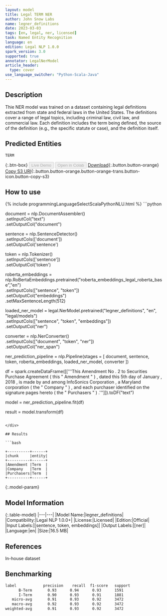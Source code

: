```yaml
---
layout: model
title: Legal TERM NER
author: John Snow Labs
name: legner_definitions
date: 2023-03-03
tags: [en, legal, ner, licensed]
task: Named Entity Recognition
language: en
edition: Legal NLP 1.0.0
spark_version: 3.0
supported: true
annotator: LegalNerModel
article_header:
  type: cover
use_language_switcher: "Python-Scala-Java"
---
```


## Description

Thie NER model was trained on a dataset containing legal definitions extracted from state and federal laws in the United States. The definitions cover a range of legal topics, including criminal law, civil law, and commercial law. Each definition includes the term being defined, the source of the definition (e.g., the specific statute or case), and the definition itself.

## Predicted Entities

`TERM`

{:.btn-box}
<button class="button button-orange" disabled>Live Demo</button>
<button class="button button-orange" disabled>Open in Colab</button>
[Download](https://s3.amazonaws.com/auxdata.johnsnowlabs.com/legal/models/legner_definitions_en_1.0.0_3.0_1677844760707.zip){:.button.button-orange}
[Copy S3 URI](s3://auxdata.johnsnowlabs.com/legal/models/legner_definitions_en_1.0.0_3.0_1677844760707.zip){:.button.button-orange.button-orange-trans.button-icon.button-copy-s3}

## How to use



<div class="tabs-box" markdown="1">
{% include programmingLanguageSelectScalaPythonNLU.html %}
```python
 
document = nlp.DocumentAssembler()\
    .setInputCol("text")\
    .setOutputCol("document")

sentence = nlp.SentenceDetector()\
    .setInputCols(['document'])\
    .setOutputCol('sentence')

token = nlp.Tokenizer()\
    .setInputCols(['sentence'])\
    .setOutputCol('token')

roberta_embeddings = nlp.RoBertaEmbeddings.pretrained("roberta_embeddings_legal_roberta_base","en") \
    .setInputCols(["sentence", "token"]) \
    .setOutputCol("embeddings") \
    .setMaxSentenceLength(512)
  
loaded_ner_model = legal.NerModel.pretrained("legner_definitions", "en", "legal/models")\
    .setInputCols(["sentence", "token", "embeddings"])\
    .setOutputCol("ner")

converter = nlp.NerConverter()\
    .setInputCols(["document", "token", "ner"])\
    .setOutputCol("ner_span")

ner_prediction_pipeline = nlp.Pipeline(stages = [
                                            document,
                                            sentence,
                                            token,
                                            roberta_embeddings,
                                            loaded_ner_model,
                                            converter
                                            ])

df = spark.createDataFrame([['''This Amendment No . 2 to Securities Purchase Agreement ( this " Amendment " ) , dated this 5th day of January , 2018 , is made by and among InfoSonics Corporation , a Maryland corporation ( the " Company " ) , and each purchaser identified on the signature pages hereto ( the " Purchasers " ) .''']]).toDF("text")

model = ner_prediction_pipeline.fit(df)

result = model.transform(df)
```

</div>

## Results

```bash

+----------+------+
|chunk     |entity|
+----------+------+
|Amendment |Term  |
|Company   |Term  |
|Purchasers|Term  |
+----------+------+

```

{:.model-param}
## Model Information

{:.table-model}
|---|---|
|Model Name:|legner_definitions|
|Compatibility:|Legal NLP 1.0.0+|
|License:|Licensed|
|Edition:|Official|
|Input Labels:|[sentence, token, embeddings]|
|Output Labels:|[ner]|
|Language:|en|
|Size:|16.5 MB|

## References

In-house dataset

## Benchmarking

```bash
label            precision    recall  f1-score   support
      B-Term       0.93      0.94      0.93      1591
      I-Term       0.90      0.93      0.91      1881
   micro-avg       0.91      0.93      0.92      3472
   macro-avg       0.92      0.93      0.92      3472
weighted-avg       0.91      0.93      0.92      3472
```
